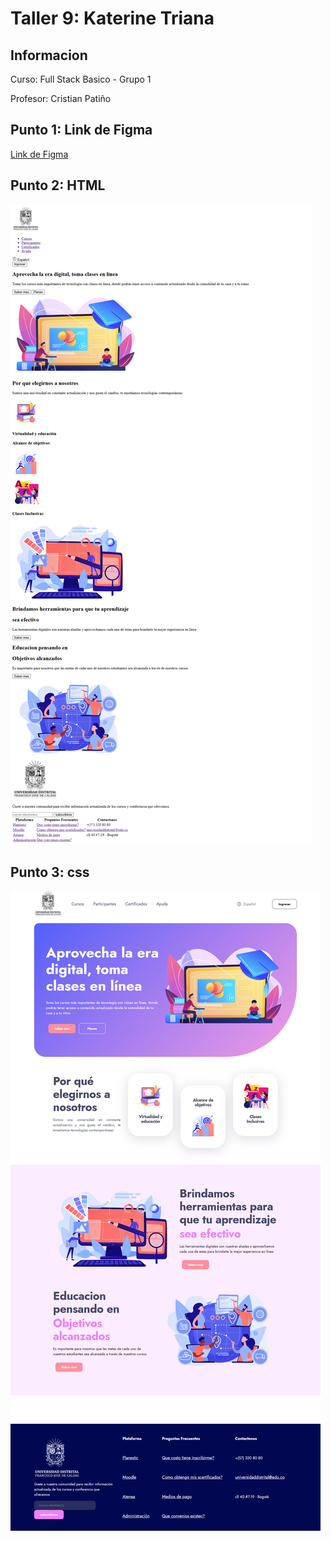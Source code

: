 <h1>Taller 9: Katerine Triana</h1>

<h2>Informacion</h2>
<p>Curso: Full Stack Basico - Grupo 1</p>
<p>Profesor: Cristian Patiño</p>

<h2>Punto 1: Link de Figma</h2>
<a href="https://www.figma.com/file/QDUJ3G0cRozozbcmGZHL7G/Katerine-Triana-Figma-Exercise?type=design&node-id=6%3A1246&t=NVSzBQTxOAV4UjZg-1"> Link de Figma</a> 

<h2>Punto 2: HTML</h2>
<img src="./Public/Images/html.png.png" alt="html">

<h2>Punto 3: css</h2>
<img src="./Public/Images/css.png.png" alt="css"> 
